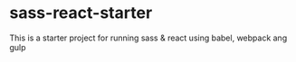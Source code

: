 # sass-react-starter
This is a starter project for running sass &amp; react using babel, webpack ang gulp
